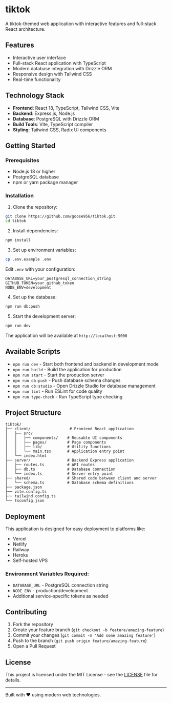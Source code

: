 # tiktok

A tiktok-themed web application with interactive features and full-stack React architecture.

## Features
- Interactive user interface
- Full-stack React application with TypeScript
- Modern database integration with Drizzle ORM
- Responsive design with Tailwind CSS
- Real-time functionality

## Technology Stack
- **Frontend**: React 18, TypeScript, Tailwind CSS, Vite
- **Backend**: Express.js, Node.js
- **Database**: PostgreSQL with Drizzle ORM
- **Build Tools**: Vite, TypeScript compiler
- **Styling**: Tailwind CSS, Radix UI components

## Getting Started

### Prerequisites
- Node.js 18 or higher
- PostgreSQL database
- npm or yarn package manager

### Installation

1. Clone the repository:
```bash
git clone https://github.com/goose956/tiktok.git
cd tiktok
```

2. Install dependencies:
```bash
npm install
```

3. Set up environment variables:
```bash
cp .env.example .env
```

Edit `.env` with your configuration:
```env
DATABASE_URL=your_postgresql_connection_string
GITHUB_TOKEN=your_github_token
NODE_ENV=development
```

4. Set up the database:
```bash
npm run db:push
```

5. Start the development server:
```bash
npm run dev
```

The application will be available at `http://localhost:5000`

## Available Scripts

- `npm run dev` - Start both frontend and backend in development mode
- `npm run build` - Build the application for production
- `npm run start` - Start the production server
- `npm run db:push` - Push database schema changes
- `npm run db:studio` - Open Drizzle Studio for database management
- `npm run lint` - Run ESLint for code quality
- `npm run type-check` - Run TypeScript type checking

## Project Structure

```
tiktok/
├── client/                 # Frontend React application
│   ├── src/
│   │   ├── components/    # Reusable UI components
│   │   ├── pages/         # Page components
│   │   ├── lib/           # Utility functions
│   │   └── main.tsx       # Application entry point
│   └── index.html
├── server/                # Backend Express application
│   ├── routes.ts          # API routes
│   ├── db.ts              # Database connection
│   └── index.ts           # Server entry point
├── shared/                # Shared code between client and server
│   └── schema.ts          # Database schema definitions
├── package.json
├── vite.config.ts
├── tailwind.config.ts
└── tsconfig.json
```

## Deployment

This application is designed for easy deployment to platforms like:
- Vercel
- Netlify
- Railway
- Heroku
- Self-hosted VPS

### Environment Variables Required:
- `DATABASE_URL` - PostgreSQL connection string
- `NODE_ENV` - production/development
- Additional service-specific tokens as needed

## Contributing

1. Fork the repository
2. Create your feature branch (`git checkout -b feature/amazing-feature`)
3. Commit your changes (`git commit -m 'Add some amazing feature'`)
4. Push to the branch (`git push origin feature/amazing-feature`)
5. Open a Pull Request

## License

This project is licensed under the MIT License - see the [LICENSE](LICENSE) file for details.

---

Built with ❤️ using modern web technologies.
